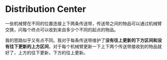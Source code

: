 # Distribution Center

一些机械臂在不同的位置连接上下两条传送带，传送带之间的物品可以通过机械臂交换，问每个终点可以收到来自多少个不同的起点的物品。

我的思路似乎又有点不同。我对于每条传送带维护了**没有往上更新的下方区间和没有往下更新的上方区间**，对于每个机械臂更新一下上下两个传送带接收到的物品就好了，上方的往下更新，下方的往上更新。
